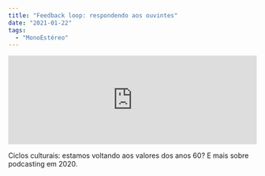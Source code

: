 ```yaml
---
title: "Feedback loop: respondendo aos ouvintes"
date: "2021-01-22"
tags: 
  - "MonoEstéreo"
---
```


<iframe src="https://anchor.fm/monoestereo/embed/episodes/Feedback-loop-respondendo-aos-ouvintes-ele5ht" height="180px" width="100%" frameborder="0" scrolling="no" style="width:100%; height:180px;"></iframe>

Ciclos culturais: estamos voltando aos valores dos anos 60? E mais sobre podcasting em 2020.

